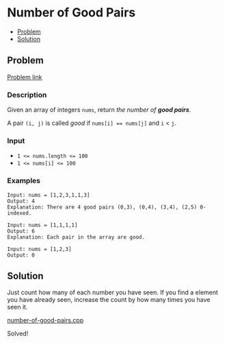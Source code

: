 # Number of Good Pairs
- [Problem](#problem)
- [Solution](#solution)

## Problem
[Problem link](https://leetcode.com/problems/number-of-good-pairs)

### Description
Given an array of integers `nums`, return *the number of **good pairs***.

A pair `(i, j)` is called *good* if `nums[i] == nums[j]` and `i` < `j`.

### Input


- `1 <= nums.length <= 100`
- `1 <= nums[i] <= 100`




### Examples
```
Input: nums = [1,2,3,1,1,3]
Output: 4
Explanation: There are 4 good pairs (0,3), (0,4), (3,4), (2,5) 0-indexed.
```

```
Input: nums = [1,1,1,1]
Output: 6
Explanation: Each pair in the array are good.
```

```
Input: nums = [1,2,3]
Output: 0
```


## Solution
Just count how many of each number you have seen. If you find a element you have already seen, increase the count by how many times you have seen it.

[number-of-good-pairs.cpp](./number-of-good-pairs.cpp)

Solved!